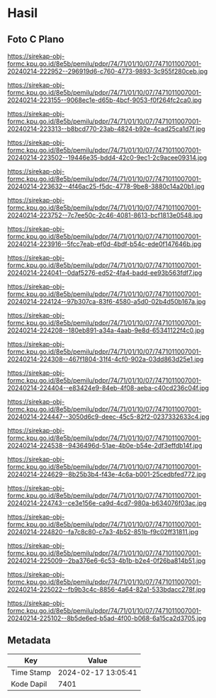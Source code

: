 # Hasil

## Foto C Plano

https://sirekap-obj-formc.kpu.go.id/8e5b/pemilu/pdpr/74/71/01/10/07/7471011007001-20240214-222952--296919d6-c760-4773-9893-3c955f280ceb.jpg

https://sirekap-obj-formc.kpu.go.id/8e5b/pemilu/pdpr/74/71/01/10/07/7471011007001-20240214-223155--9068ec1e-d65b-4bcf-9053-f0f264fc2ca0.jpg

https://sirekap-obj-formc.kpu.go.id/8e5b/pemilu/pdpr/74/71/01/10/07/7471011007001-20240214-223313--b8bcd770-23ab-4824-b92e-4cad25ca1d7f.jpg

https://sirekap-obj-formc.kpu.go.id/8e5b/pemilu/pdpr/74/71/01/10/07/7471011007001-20240214-223502--19446e35-bdd4-42c0-9ec1-2c9acee09314.jpg

https://sirekap-obj-formc.kpu.go.id/8e5b/pemilu/pdpr/74/71/01/10/07/7471011007001-20240214-223632--4f46ac25-f5dc-4778-9be8-3880c14a20b1.jpg

https://sirekap-obj-formc.kpu.go.id/8e5b/pemilu/pdpr/74/71/01/10/07/7471011007001-20240214-223752--7c7ee50c-2c46-4081-8613-bcf1813e0548.jpg

https://sirekap-obj-formc.kpu.go.id/8e5b/pemilu/pdpr/74/71/01/10/07/7471011007001-20240214-223916--5fcc7eab-ef0d-4bdf-b54c-ede0f147646b.jpg

https://sirekap-obj-formc.kpu.go.id/8e5b/pemilu/pdpr/74/71/01/10/07/7471011007001-20240214-224041--0daf5276-ed52-4fa4-badd-ee93b563fdf7.jpg

https://sirekap-obj-formc.kpu.go.id/8e5b/pemilu/pdpr/74/71/01/10/07/7471011007001-20240214-224124--97b307ca-83f6-4580-a5d0-02b4d50b167a.jpg

https://sirekap-obj-formc.kpu.go.id/8e5b/pemilu/pdpr/74/71/01/10/07/7471011007001-20240214-224208--180eb891-a34a-4aab-9e8d-65341122f4c0.jpg

https://sirekap-obj-formc.kpu.go.id/8e5b/pemilu/pdpr/74/71/01/10/07/7471011007001-20240214-224308--467f1804-31f4-4cf0-902a-03dd863d25e1.jpg

https://sirekap-obj-formc.kpu.go.id/8e5b/pemilu/pdpr/74/71/01/10/07/7471011007001-20240214-224404--e83424e9-84eb-4f08-aeba-c40cd236c04f.jpg

https://sirekap-obj-formc.kpu.go.id/8e5b/pemilu/pdpr/74/71/01/10/07/7471011007001-20240214-224447--3050d6c9-deec-45c5-82f2-0237332633c4.jpg

https://sirekap-obj-formc.kpu.go.id/8e5b/pemilu/pdpr/74/71/01/10/07/7471011007001-20240214-224538--9436496d-51ae-4b0e-b54e-2df3effdb14f.jpg

https://sirekap-obj-formc.kpu.go.id/8e5b/pemilu/pdpr/74/71/01/10/07/7471011007001-20240214-224629--8b25b3b4-f43e-4c6a-b001-25cedbfed772.jpg

https://sirekap-obj-formc.kpu.go.id/8e5b/pemilu/pdpr/74/71/01/10/07/7471011007001-20240214-224743--ce3e156e-ca9d-4cd7-980a-b634076f03ac.jpg

https://sirekap-obj-formc.kpu.go.id/8e5b/pemilu/pdpr/74/71/01/10/07/7471011007001-20240214-224820--fa7c8c80-c7a3-4b52-851b-f9c02ff31811.jpg

https://sirekap-obj-formc.kpu.go.id/8e5b/pemilu/pdpr/74/71/01/10/07/7471011007001-20240214-225009--2ba376e6-6c53-4b1b-b2e4-0f26ba814b51.jpg

https://sirekap-obj-formc.kpu.go.id/8e5b/pemilu/pdpr/74/71/01/10/07/7471011007001-20240214-225022--fb9b3c4c-8856-4a64-82a1-533bdacc278f.jpg

https://sirekap-obj-formc.kpu.go.id/8e5b/pemilu/pdpr/74/71/01/10/07/7471011007001-20240214-225102--8b5de6ed-b5ad-4f00-b068-6a15ca2d3705.jpg


## Metadata

| Key        | Value               |
| ---------- | ------------------- |
| Time Stamp | 2024-02-17 13:05:41 |
| Kode Dapil | 7401                |



